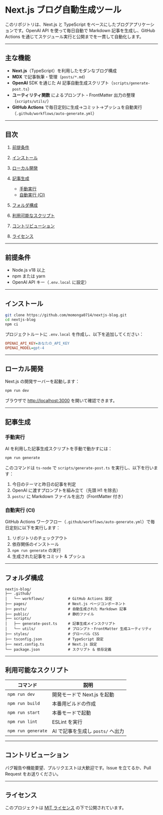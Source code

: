 # Next.js ブログ自動生成ツール

このリポジトリは、Next.js と TypeScript をベースにしたブログアプリケーションです。OpenAI API を使って毎日自動で Markdown 記事を生成し、GitHub Actions を通じてスケジュール実行と公開までを一貫して自動化します。

---

## 主な機能

* **Next.js**（TypeScript）を利用したモダンなブログ構成
* **MDX** で記事執筆・管理（`posts/*.md`）
* **OpenAI** SDK を通じた AI 記事自動生成スクリプト（`scripts/generate-post.ts`）
* **ユーティリティ関数** によるプロンプト・FrontMatter 出力の整理（`scripts/utils/`）
* **GitHub Actions** で毎日定刻に生成→コミット→プッシュを自動実行（`.github/workflows/auto-generate.yml`）

---

## 目次

1. [前提条件](#前提条件)
2. [インストール](#インストール)
3. [ローカル開発](#ローカル開発)
4. [記事生成](#記事生成)

   * [手動実行](#手動実行)
   * [自動実行 (CI)](#自動実行-ci)
5. [フォルダ構成](#フォルダ構成)
6. [利用可能なスクリプト](#利用可能なスクリプト)
7. [コントリビューション](#コントリビューション)
8. [ライセンス](#ライセンス)

---

## 前提条件

* Node.js v18 以上
* npm または yarn
* OpenAI API キー（`.env.local` に設定）

---

## インストール

```bash
git clone https://github.com/momonga0714/nextjs-blog.git
cd nextjs-blog
npm ci
```

プロジェクトルートに `.env.local` を作成し、以下を追加してください：

```ini
OPENAI_API_KEY=あなたの_API_KEY
OPENAI_MODEL=gpt-4
```

---

## ローカル開発

Next.js の開発サーバーを起動します：

```bash
npm run dev
```

ブラウザで [http://localhost:3000](http://localhost:3000) を開いて確認できます。

---

## 記事生成

### 手動実行

AI を利用した記事生成スクリプトを手動で動かすには：

```bash
npm run generate
```

このコマンドは `ts-node` で `scripts/generate-post.ts` を実行し、以下を行います：

1. 今日のテーマと昨日の記事を判定
2. OpenAI に渡すプロンプトを組み立て（先頭 H1 を除去）
3. `posts/` に Markdown ファイルを出力（FrontMatter 付き）

### 自動実行 (CI)

GitHub Actions ワークフロー（`.github/workflows/auto-generate.yml`）で毎日定刻に以下を実行します：

1. リポジトリのチェックアウト
2. 依存関係のインストール
3. `npm run generate` の実行
4. 生成された記事をコミット & プッシュ

---

## フォルダ構成

```
nextjs-blog/
├── .github/
│   └── workflows/           # GitHub Actions 設定
├── pages/                   # Next.js ページコンポーネント
├── posts/                   # 自動生成された Markdown 記事
├── public/                  # 静的ファイル
├── scripts/
│   ├── generate-post.ts     # 記事生成メインスクリプト
│   └── utils/               # プロンプト・FrontMatter 生成ユーティリティ
├── styles/                  # グローバル CSS
├── tsconfig.json            # TypeScript 設定
├── next.config.ts           # Next.js 設定
└── package.json             # スクリプト & 依存定義
```

---

## 利用可能なスクリプト

| コマンド               | 説明                      |
| ------------------ | ----------------------- |
| `npm run dev`      | 開発モードで Next.js を起動      |
| `npm run build`    | 本番用ビルドの作成               |
| `npm run start`    | 本番モードで起動                |
| `npm run lint`     | ESLint を実行              |
| `npm run generate` | AI で記事を生成し `posts/` へ出力 |

---

## コントリビューション

バグ報告や機能要望、プルリクエストは大歓迎です。Issue を立てるか、Pull Request をお送りください。

---

## ライセンス

このプロジェクトは [MIT ライセンス](LICENSE) の下で公開されています。
